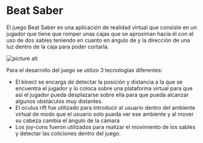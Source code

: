 # Beat Saber

El juego Beat Saber es una aplicación de realidad virtual que consiste en un jugador que tiene que romper unas cajas que 
se aproximan hacia él con el uso de dos sables teniendo en cuanto en ángulo de y la dirección de una luz dentro de la caja para poder cortarla.

![picture alt](https://i2.wp.com/vrespawn.com/wp-content/uploads/2019/02/Beat-Saber-from-Pesky.png?fit=624%2C351&ssl=1 "Beat Saber")

Para el desarrollo del juego se utilizo 3 tecnologías diferentes:
* El kinect se encarga de detectar la posición y distancia a la que se encuentra el jugador y lo coloca sobre una plataforma virtual para que así el jugador pueda desplazarse sobre ella para que pueda alcanzar algunos obstáculos muy distantes.
* El oculus rift fue utilizado para introducir al usuario dentro del ambiente virtual de modo que el usuario solo pueda ver ese ambiente y al mover su cabeza cambia el ángulo de la cámara 
* Los joy-cons fueron utilizados para realizar el movimiento de los sables y detectar las coliciones dentro del juego.
